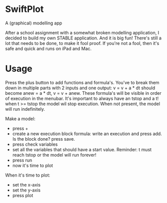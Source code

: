 # SwiftPlot
A (graphical) modelling app 

After a school assignment with a somewhat broken modelling application, I decided to build my own STABLE application. And it is big fun! 
There's still a lot that needs to be done, to make it fool proof. If you're not a fool, then it's safe and quick and runs on iPad and Mac.

# Usage
Press the plus button to add functions and formula's. 
You've to break them down in multiple parts with 2 inputs and one output: v = v + a * dt should become anew = a * dt, v = v + anew. 
These formula's will be visible in order of execution in the menubar.
It's important to always have an tstop and a t! when t >= tstop the model wil stop execution. When not present, the model will run indefinitely.


Make a model:
- press +
- create a new execution block formula: write an execution and press add. Is the block done? press save.
- press check variables
- set all the variables that should have a start value. Reminder: t must reach tstop or the model will run forever!
- press run
- now it's time to plot


When it's time to plot:
- set the x-axis
- set the y-axis
- press plot
